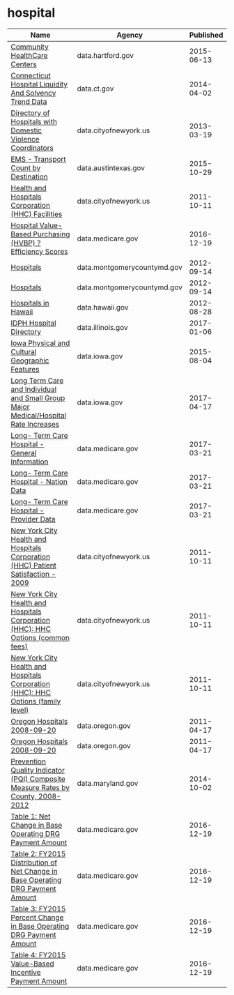 # hospital

Name | Agency | Published
---- | ---- | ---------
[Community HealthCare Centers](../socrata/n9tp-i3k3.md) | data.hartford.gov | 2015-06-13
[Connecticut Hospital Liquidity And Solvency Trend Data](../socrata/m4iq-w9dy.md) | data.ct.gov | 2014-04-02
[Directory of Hospitals with Domestic Violence Coordinators](../socrata/22b5-sytd.md) | data.cityofnewyork.us | 2013-03-19
[EMS - Transport Count by Destination](../socrata/jtkc-5pgh.md) | data.austintexas.gov | 2015-10-29
[Health and Hospitals Corporation (HHC) Facilities](../socrata/f7b6-v6v3.md) | data.cityofnewyork.us | 2011-10-11
[Hospital Value-Based Purchasing (HVBP) ? Efficiency Scores](../socrata/su9h-3pvj.md) | data.medicare.gov | 2016-12-19
[Hospitals](../socrata/677d-kzp6.md) | data.montgomerycountymd.gov | 2012-09-14
[Hospitals](../socrata/677d-kzp6.md) | data.montgomerycountymd.gov | 2012-09-14
[Hospitals in Hawaii](../socrata/rwns-g4bn.md) | data.hawaii.gov | 2012-08-28
[IDPH Hospital Directory](../socrata/wsms-teqm.md) | data.illinois.gov | 2017-01-06
[Iowa Physical and Cultural Geographic Features](../socrata/uedc-2fk7.md) | data.iowa.gov | 2015-08-04
[Long Term Care and Individual and Small Group Major Medical/Hospital Rate Increases](../socrata/ew6f-atpq.md) | data.iowa.gov | 2017-04-17
[Long- Term Care Hospital - General Information](../socrata/azum-44iv.md) | data.medicare.gov | 2017-03-21
[Long- Term Care Hospital - Nation Data](../socrata/5zdx-ny2x.md) | data.medicare.gov | 2017-03-21
[Long- Term Care Hospital - Provider Data](../socrata/fp6g-2gsn.md) | data.medicare.gov | 2017-03-21
[New York City Health and Hospitals Corporation (HHC) Patient Satisfaction - 2009](../socrata/hi3x-y76v.md) | data.cityofnewyork.us | 2011-10-11
[New York City Health and Hospitals Corporation (HHC): HHC Options (common fees)](../socrata/3955-c36a.md) | data.cityofnewyork.us | 2011-10-11
[New York City Health and Hospitals Corporation (HHC): HHC Options (family level)](../socrata/32yu-maz2.md) | data.cityofnewyork.us | 2011-10-11
[Oregon Hospitals 2008-09-20](../socrata/s2vy-pvyp.md) | data.oregon.gov | 2011-04-17
[Oregon Hospitals 2008-09-20](../socrata/s2vy-pvyp.md) | data.oregon.gov | 2011-04-17
[Prevention Quality Indicator (PQI) Composite Measure Rates by County, 2008-2012](../socrata/8i54-c2wb.md) | data.maryland.gov | 2014-10-02
[Table 1: Net Change in Base Operating DRG Payment Amount](../socrata/5gv4-jwyv.md) | data.medicare.gov | 2016-12-19
[Table 2: FY2015 Distribution of Net Change in Base Operating DRG Payment Amount](../socrata/xrgf-x36b.md) | data.medicare.gov | 2016-12-19
[Table 3: FY2015 Percent Change in Base Operating DRG Payment Amount](../socrata/u625-zae7.md) | data.medicare.gov | 2016-12-19
[Table 4: FY2015 Value-Based Incentive Payment Amount](../socrata/vtqa-m4zn.md) | data.medicare.gov | 2016-12-19

